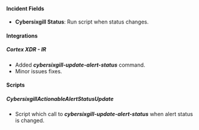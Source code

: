 
#### Incident Fields
- **Cybersixgill Status**: Run script when status changes.
#### Integrations
##### Cortex XDR - IR
  - Added ***cybersixgill-update-alert-status*** command.
  - Minor issues fixes.
#### Scripts
##### CybersixgillActionableAlertStatusUpdate
  - Script which call to ***cybersixgill-update-alert-status*** when alert status is changed.
